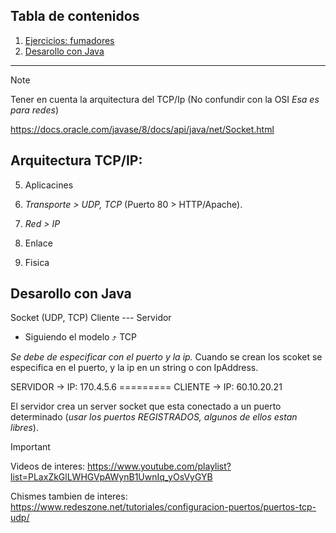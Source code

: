 ## Tabla de contenidos
1. [Ejercicios: fumadores](#arquitectura-tcpip)
2. [Desarollo con Java](#desarollo-con-java)



------------------------------------------------------------
>[!NOTE]
> Tener en cuenta la arquitectura del TCP/Ip (No confundir con la OSI _Esa es para redes_)
>
> https://docs.oracle.com/javase/8/docs/api/java/net/Socket.html

## Arquitectura TCP/IP:

5. Aplicacines

4. _Transporte  > UDP, TCP_ (Puerto 80 > HTTP/Apache). 

3. _Red > IP_

2. Enlace

1. Fisica

## Desarollo con Java
Socket (UDP, TCP)
Cliente --- Servidor

 - Siguiendo el modelo ⤴️ TCP

_Se debe de especificar con el puerto y la ip._
Cuando se crean los scoket se especifica en el puerto, y la ip en un string o con IpAddress.


SERVIDOR -> IP: 170.4.5.6 ========= CLIENTE -> IP: 60.10.20.21

El servidor crea un server socket que esta conectado a un puerto determinado (_usar los puertos REGISTRADOS, algunos de ellos estan libres_). 



> [!IMPORTANT]
>
> Videos de interes: https://www.youtube.com/playlist?list=PLaxZkGlLWHGVpAWynB1UwnIq_yOsVyGYB
>
> Chismes tambien de interes:  https://www.redeszone.net/tutoriales/configuracion-puertos/puertos-tcp-udp/
